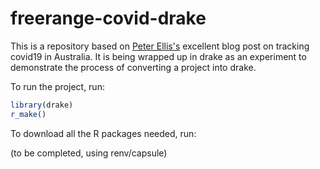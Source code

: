
# freerange-covid-drake

<!-- badges: start -->
<!-- badges: end -->

This is a repository based on [Peter Ellis's](http://freerangestats.info/covid-tracking/index.html) excellent blog post on tracking covid19 in Australia. It is being wrapped up in drake as an experiment to demonstrate the process of converting a project into drake.

To run the project, run:

```r
library(drake)
r_make()
```

To download all the R packages needed, run:

(to be completed, using renv/capsule)